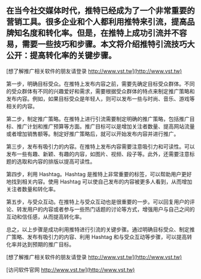 ## **在当今社交媒体时代，推特已经成为了一个非常重要的营销工具。很多企业和个人都利用推特来引流，提高品牌知名度和转化率。但是，在推特上成功引流并不容易，需要一些技巧和步骤。本文将介绍推特引流技巧大公开：提高转化率的关键步骤。**

[想了解推广相关软件的朋友请登录 http://www.vst.tw](http://www.vst.tw)

第一步，明确目标受众。在推特上发布内容之前，需要先确定目标受众群体。不同的受众群体有不同的兴趣爱好和需求，需要根据受众群体的特点来制定推广策略和发布内容。例如，如果目标受众是年轻人，则可以发布一些与时尚、音乐、游戏等相关的内容。

第二步，制定推广策略。在推特上进行引流需要制定明确的推广策略，包括推广目标、推广计划和推广预算等方面。推广目标可以是增加关注者数量、提高网站流量或者增加销售额等。制定好推广策略后，就可以开始发布内容并进行推广。

第三步，发布有吸引力的内容。在推特上发布内容需要注意吸引力和可读性。可以发布一些有趣、新颖、有趣的内容，如图片、视频、段子等。此外，还需要注意标题的选取和内容的排版以提高可读性。

第四步，利用 Hashtag。Hashtag 是推特上非常重要的标签，可以帮助用户更好地找到相关内容。使用 Hashtag 可以使自己发布的内容被更多人看到，从而增加关注者数量和转化率。

第五步，与受众互动。在推特上与受众互动也是很重要的一步。可以回复用户的评论、转发用户的内容或者参与一些热门话题的讨论等方式，增强用户与自己之间的互动和信任感，从而提高转化率。

总之，以上步骤是成功利用推特进行引流的关键步骤。通过明确目标受众、制定推广策略、发布有吸引力的内容、利用 Hashtag 和与受众互动等步骤，可以提高转化率并达到预期的推广目标。

[想了解推广相关软件的朋友请登录 http://www.vst.tw](http://www.vst.tw)


[访问软件官网 http://www.vst.tw](http://www.vst.tw)
